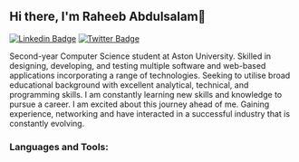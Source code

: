 ## Hi there, I'm Raheeb Abdulsalam👋

[![Linkedin Badge](https://img.shields.io/badge/-raheebabdulsalam-0072b1?style=flat&logo=Linkedin&logoColor=white)](https://www.linkedin.com/in/raheebabdulsalam/ "Connect on LinkedIn")
[![Twitter Badge](https://img.shields.io/badge/-@Raheeb97-00acee?style=flat&logo=Twitter&logoColor=white)](https://twitter.com/intent/follow?screen_name=Raheeb97 "Follow on Twitter")



Second-year Computer Science student at Aston University. Skilled in designing, developing, and testing multiple software and web-based applications incorporating a range of technologies. Seeking to utilise broad educational background with excellent analytical, technical, and programming skills. I am constantly learning new skills and knowledge to pursue a career. I am excited about this journey ahead of me. Gaining experience, networking and have interacted in a successful industry that is constantly evolving.

<h3 align="left">Languages and Tools:</h3>
